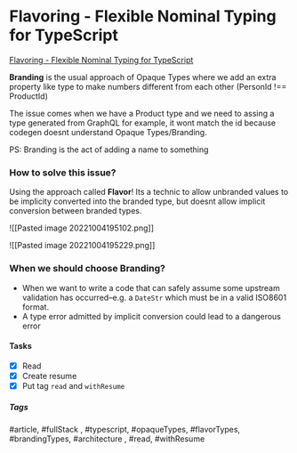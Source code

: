 # Flavoring - Flexible Nominal Typing for TypeScript
[Flavoring - Flexible Nominal Typing for TypeScript](https://spin.atomicobject.com/2018/01/15/typescript-flexible-nominal-typing)


**Branding** is the usual approach of Opaque Types where we add an extra property like type to make numbers different from each other (PersonId !== ProductId)

The issue comes when we have a Product type and we need to assing a type generated from GraphQL for example, it wont match the id because codegen doesnt understand Opaque Types/Branding.

PS: Branding is the act of adding a name to something


### How to solve this issue?

Using the approach called **Flavor**! Its a technic to allow unbranded values to be implicity converted into the branded type, but doesnt allow implicit conversion between branded types.

![[Pasted image 20221004195102.png]]

![[Pasted image 20221004195229.png]]

### When we should choose Branding?

- When we want to write a code that can safely assume some upstream validation has occurred–e.g. a `DateStr` which must be in a valid ISO8601 format.
- A type error admitted by implicit conversion could lead to a dangerous error


#### Tasks
- [x] Read
- [x] Create resume
- [x] Put tag `read` and `withResume`

##### Tags
#article, #fullStack , #typescript, #opaqueTypes, #flavorTypes, #brandingTypes, #architecture , #read, #withResume 

